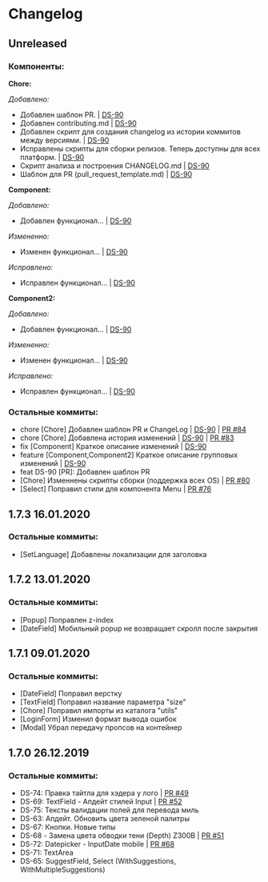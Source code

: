 # Changelog


## Unreleased 

### Компоненты:

**Chore:**

*Добавлено:*
- Добавлен шаблон PR. | [DS-90](https://s7airlines.atlassian.net/browse/DS-90)
- Добавлен contributing.md | [DS-90](https://s7airlines.atlassian.net/browse/DS-90)
- Добавлен скрипт для создания changelog из истории коммитов между версиями. | [DS-90](https://s7airlines.atlassian.net/browse/DS-90)
- Исправлены скрипты для сборки релизов. Теперь доступны для всех платформ. | [DS-90](https://s7airlines.atlassian.net/browse/DS-90)
- Скрипт анализа и построения CHANGELOG.md  | [DS-90](https://s7airlines.atlassian.net/browse/DS-90)
- Шаблон для PR (pull_request_template.md) | [DS-90](https://s7airlines.atlassian.net/browse/DS-90)

**Component:**

*Добавлено:*
- Добавлен функционал... | [DS-90](https://s7airlines.atlassian.net/browse/DS-90)

*Измененно:*
- Изменен функционал... | [DS-90](https://s7airlines.atlassian.net/browse/DS-90)

*Исправлено:*
- Исправлен функционал... | [DS-90](https://s7airlines.atlassian.net/browse/DS-90)

**Component2:**

*Добавлено:*
- Добавлен функционал... | [DS-90](https://s7airlines.atlassian.net/browse/DS-90)

*Измененно:*
- Изменен функционал... | [DS-90](https://s7airlines.atlassian.net/browse/DS-90)

*Исправлено:*
- Исправлен функционал... | [DS-90](https://s7airlines.atlassian.net/browse/DS-90)

### Остальные коммиты:

- chore [Chore] Добавлен шаблон PR и ChangeLog | [DS-90](https://s7airlines.atlassian.net/browse/DS-90) | [PR #84](https://github.com/CSSSR/s7_ds/pull/84)
- chore [Chore] Добавлена история изменений | [DS-90](https://s7airlines.atlassian.net/browse/DS-90) | [PR #83](https://github.com/CSSSR/s7_ds/pull/83)
- fix [Component] Краткое описание изменений | [DS-90](https://s7airlines.atlassian.net/browse/DS-90)
- feature [Component,Component2] Краткое описание групповых изменений | [DS-90](https://s7airlines.atlassian.net/browse/DS-90)
- feat DS-90 [PR]: Добавлен шаблон PR
- [Chore] Изменнены скрипты сборки (поддержка всех OS) | [PR #80](https://github.com/CSSSR/s7_ds/pull/80)
- [Select] Поправил стили для компонента Menu | [PR #76](https://github.com/CSSSR/s7_ds/pull/76)


## 1.7.3 16.01.2020

### Остальные коммиты:

- [SetLanguage] Добавлены локализации для заголовка


## 1.7.2 13.01.2020

### Остальные коммиты:

- [Popup] Поправлен z-index
- [DateField] Мобильный popup не возвращает скролл после закрытия


## 1.7.1 09.01.2020

### Остальные коммиты:

- [DateField] Поправил верстку
- [TextField] Поправил название параметра "size"
- [Chore] Поправил импорты из каталога "utils"
- [LoginForm] Изменил формат вывода ошибок
- [Modal] Убрал передачу пропсов на контейнер


## 1.7.0 26.12.2019

### Остальные коммиты:

- DS-74: Правка тайтла для хэдера у лого | [PR #49](https://github.com/CSSSR/s7_ds/pull/49)
- DS-69: TextField - Апдейт стилей Input | [PR #52](https://github.com/CSSSR/s7_ds/pull/52)
- DS-75: Тексты валидации полей для перевода миль
- DS-63: Апдейт. Обновить цвета зеленой палитры
- DS-67: Кнопки. Новые типы
- DS-68 - Замена цвета обводки тени (Depth) Z300B | [PR #51](https://github.com/CSSSR/s7_ds/pull/51)
- DS-72: Datepicker - InputDate mobile | [PR #68](https://github.com/CSSSR/s7_ds/pull/68)
- DS-71: TextArea
- DS-65: SuggestField, Select (WithSuggestions, WithMultipleSuggestions)
